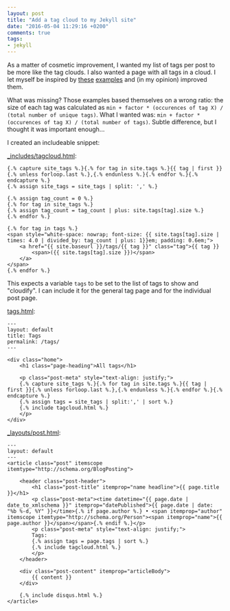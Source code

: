 ```yaml
---
layout: post
title: "Add a tag cloud to my Jekyll site"
date: "2016-05-04 11:29:16 +0200"
comments: true
tags:
- jekyll
---
```


As a matter of cosmetic improvement, I wanted my list of tags per post to be more like the tag clouds. I also wanted a page with all tags in a cloud. I let myself be inspired by [these](http://vvv.tobiassjosten.net/jekyll/jekyll-tag-cloud/) [examples](https://superdevresources.com/tag-cloud-jekyll/) and (in my opinion) improved them.

What was missing? Those examples based themselves on a wrong ratio: the size of each tag was calculated as `min + factor * (occurences of tag X) / (total number of unique tags)`. What I wanted was: `min + factor * (occurences of tag X) / (total number of tags)`. Subtle difference, but I thought it was important enough...

I created an includeable snippet:

[_includes/tagcloud.html](https://github.com/jovandeginste/jovandeginste.github.io/blob/master/_includes/tagcloud.html):

```jekyll
{.% capture site_tags %.}{.% for tag in site.tags %.}{{ tag | first }}{.% unless forloop.last %.},{.% endunless %.}{.% endfor %.}{.% endcapture %.}
{.% assign site_tags = site_tags | split: ',' %.}

{.% assign tag_count = 0 %.}
{.% for tag in site_tags %.}
{.% assign tag_count = tag_count | plus: site.tags[tag].size %.}
{.% endfor %.}

{.% for tag in tags %.}
<span style="white-space: nowrap; font-size: {{ site.tags[tag].size | times: 4.0 | divided_by: tag_count | plus: 1}}em; padding: 0.6em;">
	<a href="{{ site.baseurl }}/tags/{{ tag }}" class="tag">{{ tag }}
		<span>({{ site.tags[tag].size }})</span>
	</a>
</span>
{.% endfor %.}
```

This expects a variable ```tags``` to be set to the list of tags to show and "cloudify". I can include it for the general tag page and for the individual post page.

[tags.html](https://github.com/jovandeginste/jovandeginste.github.io/blob/master/tags.html):

```jekyll
---
layout: default
title: Tags
permalink: /tags/
---

<div class="home">
	<h1 class="page-heading">All tags</h1>

	<p class="post-meta" style="text-align: justify;">
	{.% capture site_tags %.}{.% for tag in site.tags %.}{{ tag | first }}{.% unless forloop.last %.},{.% endunless %.}{.% endfor %.}{.% endcapture %.}
	{.% assign tags = site_tags | split:',' | sort %.}
	{.% include tagcloud.html %.}
	</p>
</div>
```

[_layouts/post.html](https://github.com/jovandeginste/jovandeginste.github.io/blob/master/_layouts/post.html):

```jekyll
---
layout: default
---
<article class="post" itemscope itemtype="http://schema.org/BlogPosting">

	<header class="post-header">
		<h1 class="post-title" itemprop="name headline">{{ page.title }}</h1>
		<p class="post-meta"><time datetime="{{ page.date | date_to_xmlschema }}" itemprop="datePublished">{{ page.date | date: "%b %-d, %Y" }}</time>{.% if page.author %.} • <span itemprop="author" itemscope itemtype="http://schema.org/Person"><span itemprop="name">{{ page.author }}</span></span>{.% endif %.}</p>
		<p class="post-meta" style="text-align: justify;">
		Tags:
		{.% assign tags = page.tags | sort %.}
		{.% include tagcloud.html %.}
		</p>
	</header>

	<div class="post-content" itemprop="articleBody">
		{{ content }}
	</div>

	{.% include disqus.html %.}
</article>
```
